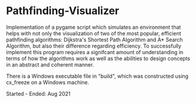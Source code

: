 # Pathfinding-Visualizer
Implementation of a pygame script which simulates an environment that helps with not only the visualization of two of the most popular, efficient pathfinding algorithms: Dijkstra's Shortest Path Algorithm and A* Search Algorithm, but also their difference regarding efficiency. To successfully implement this program requires a signifcant amount of understanding in terms of how the algorithms work as well as the abilities to design concepts in an abstract and coherent manner.

There is a Windows executable file in "build", which was constructed using cx_freeze on a Windows machine.

Started - Ended: Aug 2021
